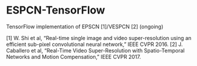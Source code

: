 # ESPCN-TensorFlow
TensorFlow implementation of EPSCN [1]/VESPCN [2] (ongoing)

[1] W. Shi et al, “Real-time single image and video super-resolution using an efficient sub-pixel convolutional neural network,” IEEE CVPR 2016.
[2] J. Caballero et al, “Real-Time Video Super-Resolution with Spatio-Temporal Networks and Motion Compensation,” IEEE CVPR 2017.

